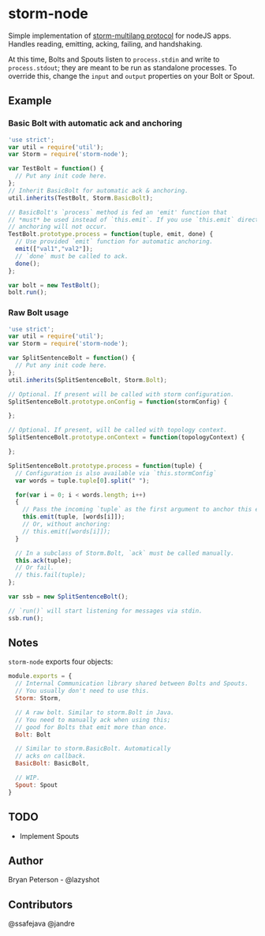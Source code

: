 # storm-node

Simple implementation of [storm-multilang protocol](https://github.com/nathanmarz/storm/wiki/Multilang-protocol)
for nodeJS apps. Handles reading, emitting, acking, failing, and handshaking.

At this time, Bolts and Spouts listen to `process.stdin` and write to `process.stdout`; they are meant to be run
as standalone processes. To override this, change the `input` and `output` properties on your Bolt or Spout.

## Example

### Basic Bolt with automatic ack and anchoring

```javascript
'use strict';
var util = require('util');
var Storm = require('storm-node');

var TestBolt = function() {
  // Put any init code here.
};
// Inherit BasicBolt for automatic ack & anchoring.
util.inherits(TestBolt, Storm.BasicBolt);

// BasicBolt's `process` method is fed an 'emit' function that
// *must* be used instead of `this.emit`. If you use `this.emit` directly,
// anchoring will not occur.
TestBolt.prototype.process = function(tuple, emit, done) {
  // Use provided `emit` function for automatic anchoring.
  emit(["val1","val2"]);
  // `done` must be called to ack.
  done();
};

var bolt = new TestBolt();
bolt.run();
```

### Raw Bolt usage

```javascript
'use strict';
var util = require('util');
var Storm = require('storm-node');

var SplitSentenceBolt = function() {
  // Put any init code here.
};
util.inherits(SplitSentenceBolt, Storm.Bolt);

// Optional. If present will be called with storm configuration.
SplitSentenceBolt.prototype.onConfig = function(stormConfig) {

};

// Optional. If present, will be called with topology context.
SplitSentenceBolt.prototype.onContext = function(topologyContext) {

};

SplitSentenceBolt.prototype.process = function(tuple) {
  // Configuration is also available via `this.stormConfig`
  var words = tuple.tuple[0].split(" ");

  for(var i = 0; i < words.length; i++)
  {
    // Pass the incoming `tuple` as the first argument to anchor this emit.
    this.emit(tuple, [words[i]]);
    // Or, without anchoring:
    // this.emit([words[i]]);
  }

  // In a subclass of Storm.Bolt, `ack` must be called manually.
  this.ack(tuple);
  // Or fail.
  // this.fail(tuple);
};

var ssb = new SplitSentenceBolt();

// `run()` will start listening for messages via stdin.
ssb.run();
```

## Notes

`storm-node` exports four objects:

```javascript
module.exports = {
  // Internal Communication library shared between Bolts and Spouts.
  // You usually don't need to use this.
  Storm: Storm,

  // A raw bolt. Similar to storm.Bolt in Java.
  // You need to manually ack when using this;
  // good for Bolts that emit more than once.
  Bolt: Bolt

  // Similar to storm.BasicBolt. Automatically
  // acks on callback.
  BasicBolt: BasicBolt,

  // WIP.
  Spout: Spout
}
```

## TODO

* Implement Spouts

## Author

Bryan Peterson - @lazyshot

## Contributors

@ssafejava
@jandre

